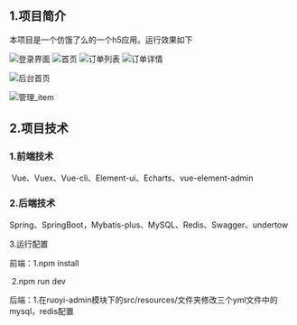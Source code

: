 ## 1.项目简介

本项目是一个仿饿了么的一个h5应用。运行效果如下

<img src="D:\June\Desktop\shixi\eleme\project\eleme\eleme\eleme.assets\登录界面.png" alt="登录界面"  />
<img src="D:\June\Desktop\shixi\eleme\project\eleme\eleme\eleme.assets\首页.png" alt="首页"  />
<img src="D:\June\Desktop\shixi\eleme\project\eleme\eleme\eleme.assets\订单列表.png" alt="订单列表"  />
<img src="D:\June\Desktop\shixi\eleme\project\eleme\eleme\eleme.assets\订单详情.png" alt="订单详情"  />

![后台首页](D:\June\Desktop\shixi\eleme\project\eleme\eleme\eleme.assets\后台首页.png)

![管理_item](D:\June\Desktop\shixi\eleme\project\eleme\eleme\eleme.assets\管理_item.png)

## 2.项目技术

### 1.前端技术

​		Vue、Vuex、Vue-cli、Element-ui、Echarts、vue-element-admin

### 2.后端技术

​		Spring、SpringBoot，Mybatis-plus、MySQL、Redis、Swagger、undertow

3.运行配置

前端：1.npm install

​			2.npm run dev

后端：1.在ruoyi-admin模块下的src/resources/文件夹修改三个yml文件中的mysql，redis配置
